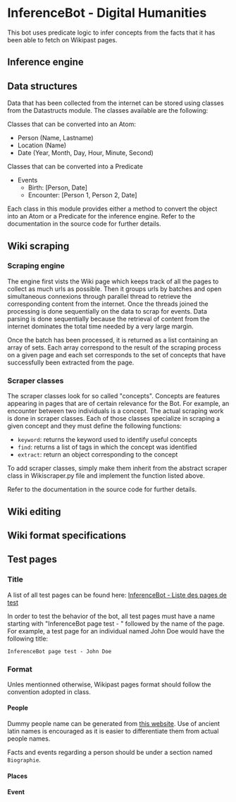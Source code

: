 # InferenceBot - Digital Humanities
This bot uses predicate logic to infer concepts from the facts that it has been able to fetch on Wikipast pages.

## Inference engine

## Data structures
Data that has been collected from the internet can be stored using classes from the Datastructs
module. The classes available are the following:

Classes that can be converted into an Atom:

* Person (Name, Lastname)
* Location (Name)
* Date (Year, Month, Day, Hour, Minute, Second)

Classes that can be converted into a Predicate

* Events
    * Birth: [Person, Date]
    * Encounter: [Person 1, Person 2, Date]

Each class in this module provides either a method to convert the object into an Atom 
or a Predicate for the inference engine. Refer to the documentation in the source code for further details.

## Wiki scraping
### Scraping engine
The engine first vists the Wiki page which keeps track of all the pages to collect as much urls as possible.
Then it groups urls by batches and open simultaneous connexions through parallel thread to retrieve the corresponding 
content from the internet. Once the threads joined the processing is done sequentially on the data to scrap for 
events. Data parsing is done sequentially because the retrieval of content from the internet dominates the total
time needed by a very large margin.

Once the batch has been processed, it is returned as a list containing an array of sets. Each array correspond to the 
result of the scraping process on a given page and each set corresponds to the set of concepts that have successfully 
been extracted from the page.

### Scraper classes
The scraper classes look for so called "concepts". Concepts are features appearing in pages that are of certain 
relevance for the Bot. For example, an encounter between two individuals is a concept.
The actual scraping work is done in scraper classes. Each of those classes specialize in scraping a given concept
and they must define the following functions:

* `keyword`: returns the keyword used to identify useful concepts  
* `find`: returns a list of tags in which the concept was identified
* `extract`: return an object corresponding to the concept 

To add scraper classes, simply make them inherit from the abstract scraper class in Wikiscraper.py file and
implement the function listed above.
 
Refer to the documentation in the source code for further details.

## Wiki editing

## Wiki format specifications

## Test pages

### Title

A list of all test pages can be found here: [InferenceBot - Liste des pages de test](http://wikipast.epfl.ch/wikipast/index.php/InferenceBot_-_Listes_des_pages_de_test)

In order to test the behavior of the bot, all test pages must have a name starting with "InferenceBot page test - "
followed by the name of the page. For example, a test page for an individual named John Doe would have the following
title:

```
InferenceBot page test - John Doe
```

### Format
Unles mentionned otherwise, Wikipast pages format should follow the convention adopted in class.
#### People
Dummy people name can be generated from [this website](http://www.behindthename.com/random/). Use of ancient latin
names is encouraged as it is easier to differentiate them from actual people names.

Facts and events regarding a person should be under a section named `Biographie`.
#### Places

#### Event